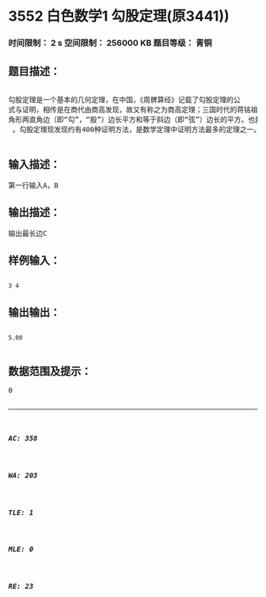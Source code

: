 # 3552 白色数学1 勾股定理(原3441))   
### 时间限制： 2 s     空间限制： 256000 KB     题目等级： 青铜  
## 题目描述：  

<pre>
  
勾股定理是一个基本的几何定理，在中国，《周髀算经》记载了勾股定理的公
式与证明，相传是在商代由商高发现，故又有称之为商高定理；三国时代的蒋铭祖对《蒋铭祖算经》内的勾股定理作出了详细注释，又给出了另外一个证明。直角三
角形两直角边（即“勾”，“股”）边长平方和等于斜边（即“弦”）边长的平方。也就是说，设直角三角形两直角边为a和b，斜边为c，那么a^2+b^2=c^2
 。勾股定理现发现约有400种证明方法，是数学定理中证明方法最多的定理之一。现在给你A和B，请求出最长边C来（保留两位小数），四舍五入。  

</pre>
  
  
## 输入描述：  

<pre>
第一行输入A，B
</pre>
  
  
## 输出描述：  

<pre>
输出最长边C
</pre>
  
  
## 样例输入：  

<pre><code>
3 4
</code></pre>
  
  
## 输出输出：  

<pre><code>
5.00  

</code></pre>
  
  
## 数据范围及提示：  

<pre>
0<A<=B<C<100000注意，A,B可能为小数  

</pre>
  
  
***  

##### AC: 358  
##### WA: 203  
##### TLE: 1  
##### MLE: 0  
##### RE: 23  

